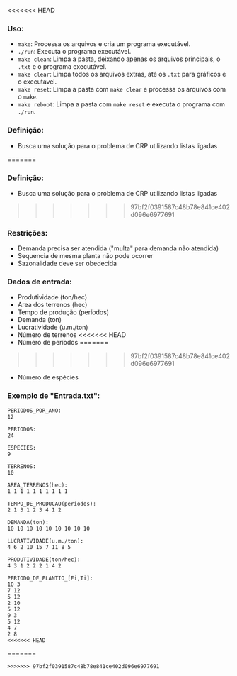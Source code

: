 <<<<<<< HEAD
### Uso:
- `make`: Processa os arquivos e cria um programa executável.
- `./run`: Executa o programa executável.
- `make clean`: Limpa a pasta, deixando apenas os arquivos principais, o `.txt` e o programa executável.
- `make clear`: Limpa todos os arquivos extras, até os `.txt` para gráficos e o executável.
- `make reset`: Limpa a pasta com `make clear` e processa os arquivos com o `make`.
- `make reboot`: Limpa a pasta com `make reset` e executa o programa com `./run`.

### Definição:
- Busca uma solução para o problema de CRP utilizando listas ligadas

=======
### Definição:
- Busca uma solução para o problema de CRP utilizando listas ligadas

>>>>>>> 97bf2f0391587c48b78e841ce402d096e6977691
### Restrições:
- Demanda precisa ser atendida ("multa" para demanda não atendida)
- Sequencia de mesma planta não pode ocorrer
- Sazonalidade deve ser obedecida
		

### Dados de entrada:
- Produtividade (ton/hec)
- Area dos terrenos (hec)
- Tempo de produção (períodos)
- Demanda (ton)
- Lucratividade (u.m./ton)
- Número de terrenos
<<<<<<< HEAD
- Número de períodos
=======
>>>>>>> 97bf2f0391587c48b78e841ce402d096e6977691
- Número de espécies
	

### Exemplo de "Entrada.txt":
```
PERIODOS_POR_ANO:
12

PERIODOS:
24

ESPECIES:
9

TERRENOS:
10

AREA_TERRENOS(hec):
1 1 1 1 1 1 1 1 1 1

TEMPO_DE_PRODUCAO(periodos):
2 1 3 1 2 3 4 1 2  

DEMANDA(ton):
10 10 10 10 10 10 10 10 10 

LUCRATIVIDADE(u.m./ton):
4 6 2 10 15 7 11 8 5 

PRODUTIVIDADE(ton/hec):
4 3 1 2 2 2 1 4 2

PERIODO_DE_PLANTIO_[Ei,Ti]:
10 3
7 12
5 12
2 10
5 12
9 3
5 12
4 7
2 8
<<<<<<< HEAD
```
=======
```
>>>>>>> 97bf2f0391587c48b78e841ce402d096e6977691
